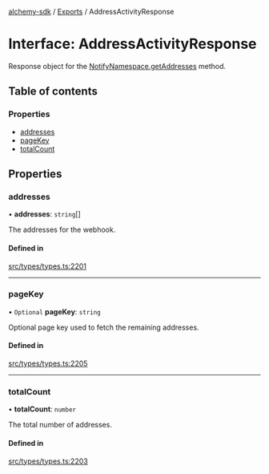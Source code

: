 [alchemy-sdk](../README.md) / [Exports](../modules.md) / AddressActivityResponse

# Interface: AddressActivityResponse

Response object for the [NotifyNamespace.getAddresses](../classes/NotifyNamespace.md#getaddresses) method.

## Table of contents

### Properties

- [addresses](AddressActivityResponse.md#addresses)
- [pageKey](AddressActivityResponse.md#pagekey)
- [totalCount](AddressActivityResponse.md#totalcount)

## Properties

### addresses

• **addresses**: `string`[]

The addresses for the webhook.

#### Defined in

[src/types/types.ts:2201](https://github.com/alchemyplatform/alchemy-sdk-js/blob/a162d40/src/types/types.ts#L2201)

___

### pageKey

• `Optional` **pageKey**: `string`

Optional page key used to fetch the remaining addresses.

#### Defined in

[src/types/types.ts:2205](https://github.com/alchemyplatform/alchemy-sdk-js/blob/a162d40/src/types/types.ts#L2205)

___

### totalCount

• **totalCount**: `number`

The total number of addresses.

#### Defined in

[src/types/types.ts:2203](https://github.com/alchemyplatform/alchemy-sdk-js/blob/a162d40/src/types/types.ts#L2203)
